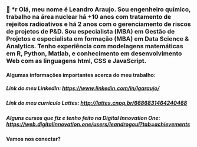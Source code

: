 ### 👋 *r Olá, meu nome é Leandro Araujo. Sou engenheiro químico, trabalho na área nuclear há +10 anos com tratamento de rejeitos radioativos e há 2 anos com o  gerenciamento de riscos de projetos de P&D. Sou especialista (MBA) em Gestão de Projetos e especialista em formação (MBA) em Data Science & Analytics. Tenho experiência com modelagens matemáticas em R, Python, Matlab, e conhecimento em desenvolvimento Web com as linguagens html, CSS e JavaScript.

#### Algumas informações importantes acerca do meu trabalho:

##### Link do meu LinkedIn: https://www.linkedin.com/in/lgaraujo/
##### Link do meu currículo Lattes: http://lattes.cnpq.br/6686831464240468
##### Alguns cursos que fiz e tenho feito na Digital Innovation One: https://web.digitalinnovation.one/users/leandrogoul?tab=achievements






#### Vamos nos conectar? 


